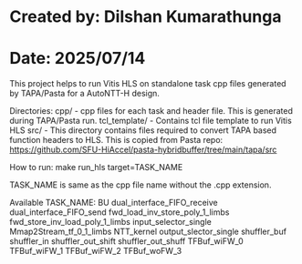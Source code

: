 # Created by: Dilshan Kumarathunga
# Date: 2025/07/14

This project helps to run Vitis HLS on standalone task cpp files generated by TAPA/Pasta for a AutoNTT-H design.

Directories:
cpp/ - cpp files for each task and header file. This is generated during TAPA/Pasta run.
tcl_template/ - Contains tcl file template to run Vitis HLS
src/ - This directory contains files required to convert TAPA based function headers to HLS. This is copied from Pasta repo: https://github.com/SFU-HiAccel/pasta-hybridbuffer/tree/main/tapa/src

How to run:
<Set your Vitis environment>
make run_hls target=TASK_NAME

TASK_NAME is same as the cpp file name without the .cpp extension.

Available TASK_NAME:
BU
dual_interface_FIFO_receive
dual_interface_FIFO_send
fwd_load_inv_store_poly_1_limbs
fwd_store_inv_load_poly_1_limbs
input_selector_single
Mmap2Stream_tf_0_1_limbs
NTT_kernel
output_slector_single
shuffler_buf
shuffler_in
shuffler_out_shift
shuffler_out_shuff
TFBuf_wiFW_0
TFBuf_wiFW_1
TFBuf_wiFW_2
TFBuf_woFW_3